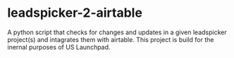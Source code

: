 # leadspicker-2-airtable
A python script that checks for changes and updates in a given leadspicker project(s) and intagrates them with airtable. This project is build for the inernal purposes of US Launchpad.
